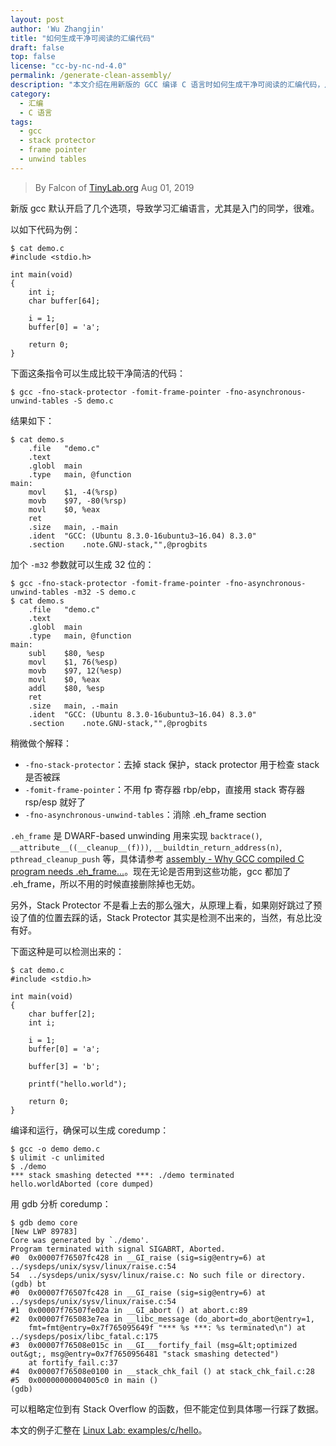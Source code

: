 ```yaml
---
layout: post
author: 'Wu Zhangjin'
title: "如何生成干净可阅读的汇编代码"
draft: false
top: false
license: "cc-by-nc-nd-4.0"
permalink: /generate-clean-assembly/
description: "本文介绍在用新版的 GCC 编译 C 语言时如何生成干净可阅读的汇编代码，从而方便学习和理解汇编语言。"
category:
  - 汇编
  - C 语言
tags:
  - gcc
  - stack protector
  - frame pointer
  - unwind tables
---
```


> By Falcon of [TinyLab.org][1]
> Aug 01, 2019

新版 gcc 默认开启了几个选项，导致学习汇编语言，尤其是入门的同学，很难。

以如下代码为例：

    $ cat demo.c
    #include <stdio.h>

    int main(void)
    {
    	int i;
    	char buffer[64];

    	i = 1;
    	buffer[0] = 'a';

    	return 0;
    }

下面这条指令可以生成比较干净简洁的代码：

    $ gcc -fno-stack-protector -fomit-frame-pointer -fno-asynchronous-unwind-tables -S demo.c

结果如下：

    $ cat demo.s
    	.file	"demo.c"
    	.text
    	.globl	main
    	.type	main, @function
    main:
    	movl	$1, -4(%rsp)
    	movb	$97, -80(%rsp)
    	movl	$0, %eax
    	ret
    	.size	main, .-main
    	.ident	"GCC: (Ubuntu 8.3.0-16ubuntu3~16.04) 8.3.0"
    	.section	.note.GNU-stack,"",@progbits

加个 `-m32` 参数就可以生成 32 位的：

    $ gcc -fno-stack-protector -fomit-frame-pointer -fno-asynchronous-unwind-tables -m32 -S demo.c
    $ cat demo.s
    	.file	"demo.c"
    	.text
    	.globl	main
    	.type	main, @function
    main:
    	subl	$80, %esp
    	movl	$1, 76(%esp)
    	movb	$97, 12(%esp)
    	movl	$0, %eax
    	addl	$80, %esp
    	ret
    	.size	main, .-main
    	.ident	"GCC: (Ubuntu 8.3.0-16ubuntu3~16.04) 8.3.0"
    	.section	.note.GNU-stack,"",@progbits

稍微做个解释：

* `-fno-stack-protector`：去掉 stack 保护，stack protector 用于检查 stack 是否被踩
* `-fomit-frame-pointer`：不用 fp 寄存器 rbp/ebp，直接用 stack 寄存器 rsp/esp 就好了
* `-fno-asynchronous-unwind-tables`：消除 .eh_frame section

`.eh_frame` 是 DWARF-based unwinding 用来实现 `backtrace()`, `__attribute__((__cleanup__(f)))`, `__buildtin_return_address(n)`, `pthread_cleanup_push` 等，具体请参考 [assembly - Why GCC compiled C program needs .eh_frame...](https://stackoverflow.com/questions/26300819/why-gcc-compiled-c-program-needs-eh-frame-section)。现在无论是否用到这些功能，gcc 都加了 .eh_frame，所以不用的时候直接删除掉也无妨。

另外，Stack Protector 不是看上去的那么强大，从原理上看，如果刚好跳过了预设了值的位置去踩的话，Stack Protector 其实是检测不出来的，当然，有总比没有好。

下面这种是可以检测出来的：

    $ cat demo.c
    #include <stdio.h>

    int main(void)
    {
    	char buffer[2];
    	int i;

    	i = 1;
    	buffer[0] = 'a';

    	buffer[3] = 'b';

    	printf("hello.world");

    	return 0;
    }


编译和运行，确保可以生成 coredump：

    $ gcc -o demo demo.c
    $ ulimit -c unlimited
    $ ./demo
    *** stack smashing detected ***: ./demo terminated
    hello.worldAborted (core dumped)

用 gdb 分析 coredump：

    $ gdb demo core
    [New LWP 89783]
    Core was generated by `./demo'.
    Program terminated with signal SIGABRT, Aborted.
    #0  0x00007f76507fc428 in __GI_raise (sig=sig@entry=6) at ../sysdeps/unix/sysv/linux/raise.c:54
    54	../sysdeps/unix/sysv/linux/raise.c: No such file or directory.
    (gdb) bt
    #0  0x00007f76507fc428 in __GI_raise (sig=sig@entry=6) at ../sysdeps/unix/sysv/linux/raise.c:54
    #1  0x00007f76507fe02a in __GI_abort () at abort.c:89
    #2  0x00007f765083e7ea in __libc_message (do_abort=do_abort@entry=1,
        fmt=fmt@entry=0x7f765095649f "*** %s ***: %s terminated\n") at ../sysdeps/posix/libc_fatal.c:175
    #3  0x00007f76508e015c in __GI___fortify_fail (msg=&lt;optimized out&gt;, msg@entry=0x7f7650956481 "stack smashing detected")
        at fortify_fail.c:37
    #4  0x00007f76508e0100 in __stack_chk_fail () at stack_chk_fail.c:28
    #5  0x00000000004005c0 in main ()
    (gdb)

可以粗略定位到有 Stack Overflow 的函数，但不能定位到具体哪一行踩了数据。

本文的例子汇整在 [Linux Lab: examples/c/hello](https://gitee.com/tinylab/linux-lab/tree/master/examples/c/hello)。

[1]: https://tinylab.org
